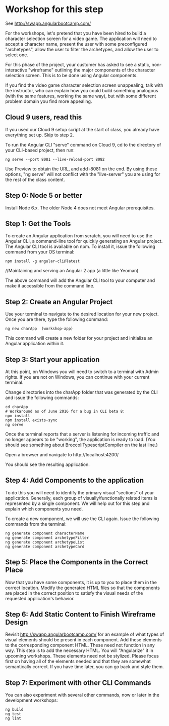 # Workshop for this step

See http://swapp.angularbootcamp.com/

For the workshops, let's pretend that you have been hired to build a
character selection screen for a video game. The application will need
to accept a character name, present the user with some preconfigured
"archetypes", allow the user to filter the archetypes, and allow the
user to select one.

For this phase of the project, your customer has asked to see a
static, non-interactive "wireframe" outlining the major components of
the character selection screen. This is to be done using Angular
components.

If you find the video game character selection screen unappealing,
talk with the instructor, who can explain how you could build
something analogous (with the same features, working the same way),
but with some different problem domain you find more appealing.

## Cloud 9 users, read this

If you used our Cloud 9 setup script at the start of class, you already
have everything set up. Skip to step 2.

To run the Angular CLI "serve" command on Cloud 9, cd to the directory
of your CLI-based project, then run:

```
ng serve --port 8081 --live-reload-port 8082
```

Use Preview to obtain the URL, and add :8081 on the end. By using
these options, "ng serve" will not conflict with the "live-server" you
are using for the rest of the class content.

## Step 0: Node 5 or better

Install Node 6.x. The older Node 4 does not meet Angular
prerequisites.

## Step 1: Get the Tools

To create an Angular application from scratch, you will need to use
the Angular CLI, a command-line tool for quickly generating an Angular
project. The Angular CLI tool is available on npm. To install it,
issue the following command from your OS terminal:

```
npm install -g angular-cli@latest
```
//Maintaining and serving an Angular 2 app (a little like Yeoman)

The above command will add the Angular CLI tool to your computer and
make it accessible from the command line.

## Step 2: Create an Angular Project

Use your terminal to navigate to the desired location for your new
project. Once you are there, type the following command:

```
ng new charApp  (workshop-app)
```

This command will create a new folder for your project and initialize
an Angular application within it.

## Step 3: Start your application

At this point, on Windows you will need to switch to a terminal with
Admin rights. If you are not on Windows, you can continue with your
current terminal.

Change directories into the charApp folder that was generated by the
CLI and issue the following commands:

```
cd charApp
# Workaround as of June 2016 for a bug in CLI beta 8:
npm install
npm install exists-sync
ng serve
```

Once the terminal reports that a server is listening for incoming
traffic and no longer appears to be "working", the application is
ready to load. (You should see something about
BroccoliTypescriptCompiler on the last line.)

Open a browser and navigate to http://localhost:4200/

You should see the resulting application.

## Step 4: Add Components to the application

To do this you will need to identify the primary visual "sections" of
your application. Generally, each group of visually/functionally
related items is represented by a single component. We will help out
for this step and explain which components you need.

To create a new component, we will use the CLI again. Issue the
following commands from the terminal:

```
ng generate component characterName
ng generate component archetypeFilter
ng generate component archetypeList
ng generate component archetypeCard
```

## Step 5: Place the Components in the Correct Place

Now that you have some components, it is up to you to place them in
the correct location. Modify the generated HTML files so that the
components are placed in the correct position to satisfy the visual
needs of the requested application's behavior.

## Step 6: Add Static Content to Finish Wireframe Design

Revisit http://swapp.angularbootcamp.com/ for an example of what types
of visual elements should be present in each component. Add these
elements to the corresponding component HTML. These need not function
in any way. This step is to add the necessary HTML. You will
"Angularize" it in upcoming workshops. These elements need not be
stylized. Please focus first on having all of the elements needed and
that they are somewhat semantically correct. If you have time later,
you can go back and style them.

## Step 7: Experiment with other CLI Commands

You can also experiment with several other commands, now or
later in the development workshops:

```
ng build
ng test
ng lint
```
